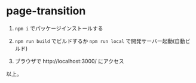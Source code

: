# page-transition

1. `npm i` でパッケージインストールする

1. `npm run build` でビルドするか `npm run local` で開発サーバー起動(自動ビルド)

1. ブラウザで http://localhost:3000/ にアクセス

以上。
